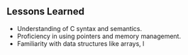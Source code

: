 ## Lessons Learned
- Understanding of C syntax and semantics.
- Proficiency in using pointers and memory management.
- Familiarity with data structures like arrays, l